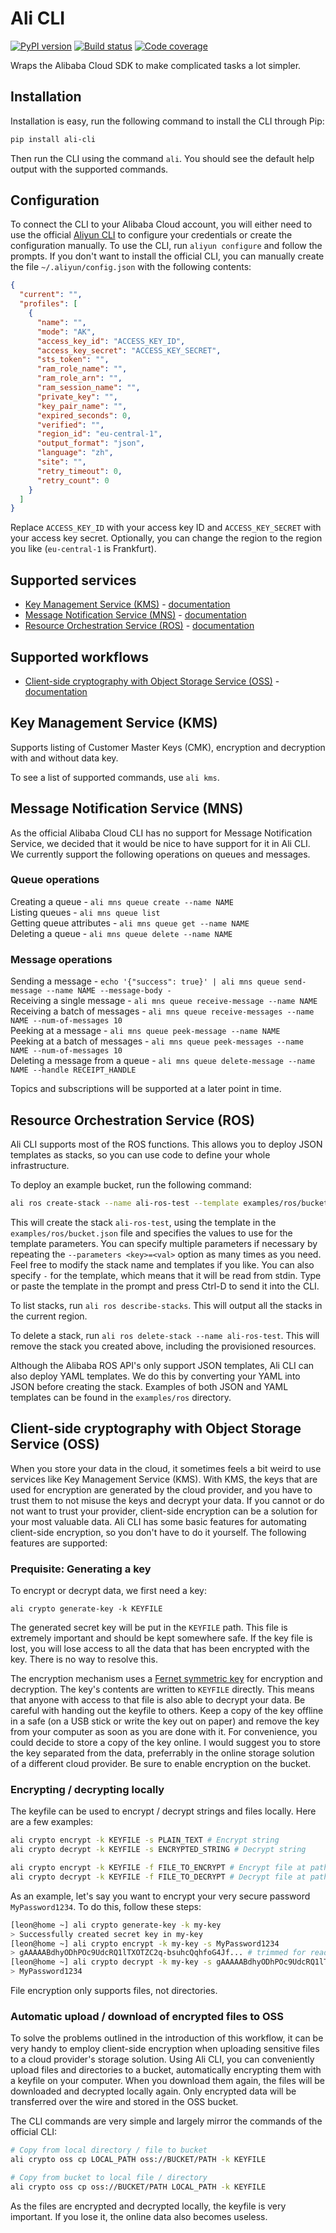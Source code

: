 # Ali CLI

[![PyPI version](https://img.shields.io/pypi/v/ali-cli.svg?colorB=brightgreen)](https://pypi.org/project/ali-cli/)
[![Build status](https://img.shields.io/circleci/project/github/leonrodenburg/ali-cli/master.svg)](https://circleci.com/gh/leonrodenburg/ali-cli)
[![Code coverage](https://img.shields.io/codecov/c/github/leonrodenburg/ali-cli.svg)](https://codecov.io/gh/leonrodenburg/ali-cli)

Wraps the Alibaba Cloud SDK to make complicated tasks a lot simpler.

## Installation

Installation is easy, run the following command to install the CLI through Pip:

```bash
pip install ali-cli
```

Then run the CLI using the command `ali`. You should see the default help output with the supported commands.

## Configuration

To connect the CLI to your Alibaba Cloud account, you will either need to use the official [Aliyun CLI](https://github.com/aliyun/aliyun-cli) to
configure your credentials or create the configuration manually. To use the CLI, run `aliyun configure` and follow the prompts. If you don't want
to install the official CLI, you can manually create the file `~/.aliyun/config.json` with the following contents:

```json
{
  "current": "",
  "profiles": [
    {
      "name": "",
      "mode": "AK",
      "access_key_id": "ACCESS_KEY_ID",
      "access_key_secret": "ACCESS_KEY_SECRET",
      "sts_token": "",
      "ram_role_name": "",
      "ram_role_arn": "",
      "ram_session_name": "",
      "private_key": "",
      "key_pair_name": "",
      "expired_seconds": 0,
      "verified": "",
      "region_id": "eu-central-1",
      "output_format": "json",
      "language": "zh",
      "site": "",
      "retry_timeout": 0,
      "retry_count": 0
    }
  ]
}
```

Replace `ACCESS_KEY_ID` with your access key ID and `ACCESS_KEY_SECRET` with your access key secret. Optionally, you can change the region to the region you like (`eu-central-1` is Frankfurt).

## Supported services

- [Key Management Service (KMS)](#kms) - [documentation](https://www.alibabacloud.com/help/product/28933.htm?spm=a2c63.m28257.a1.91.3c9d5922IB2dod)
- [Message Notification Service (MNS)](#mns) - [documentation](https://www.alibabacloud.com/help/product/27412.htm?spm=a3c0i.7961101.1204782.1.2acc580293hZ9R)
- [Resource Orchestration Service (ROS)](#ros) - [documentation](https://www.alibabacloud.com/help/product/28850.htm?spm=a2796.128466.1198106.1.73aa2f6aqdY9Nh)

## Supported workflows

- [Client-side cryptography with Object Storage Service (OSS)](#crypto) - [documentation](https://www.alibabacloud.com/help/product/31815.htm?spm=a3c0i.7950270.1167928.3.5761ab91pLZinG)

## <a name="kms"></a> Key Management Service (KMS)

Supports listing of Customer Master Keys (CMK), encryption and decryption with and without data key.

To see a list of supported commands, use `ali kms`.

## <a name="mns"></a> Message Notification Service (MNS)

As the official Alibaba Cloud CLI has no support for Message Notification Service, we decided that it would be nice to have support for it in Ali CLI. We currently
support the following operations on queues and messages.

### Queue operations

Creating a queue - `ali mns queue create --name NAME`<br>
Listing queues - `ali mns queue list`<br>
Getting queue attributes - `ali mns queue get --name NAME`<br>
Deleting a queue - `ali mns queue delete --name NAME`<br>

### Message operations

Sending a message - `echo '{"success": true}' | ali mns queue send-message --name NAME --message-body -`<br>
Receiving a single message - `ali mns queue receive-message --name NAME`<br>
Receiving a batch of messages - `ali mns queue receive-messages --name NAME --num-of-messages 10`<br>
Peeking at a message - `ali mns queue peek-message --name NAME`<br>
Peeking at a batch of messages - `ali mns queue peek-messages --name NAME --num-of-messages 10`<br>
Deleting a message from a queue - `ali mns queue delete-message --name NAME --handle RECEIPT_HANDLE`

Topics and subscriptions will be supported at a later point in time.

## <a name="ros"></a> Resource Orchestration Service (ROS)

Ali CLI supports most of the ROS functions. This allows you to deploy JSON templates as stacks,
so you can use code to define your whole infrastructure.

To deploy an example bucket, run the following command:

```bash
ali ros create-stack --name ali-ros-test --template examples/ros/bucket.json --parameters BucketName=my-fancy-bucket
```

This will create the stack `ali-ros-test`, using the template in the `examples/ros/bucket.json` file and specifies the values to use for the
template parameters. You can specify multiple parameters if necessary by repeating the `--parameters <key>=<val>` option as many times as you need.
Feel free to modify the stack name and templates if you like. You can also specify `-` for the template, which means that it
will be read from stdin. Type or paste the template in the prompt and press Ctrl-D to send it into the CLI.

To list stacks, run `ali ros describe-stacks`. This will output all the stacks in the current region.

To delete a stack, run `ali ros delete-stack --name ali-ros-test`. This will remove the stack you created above, including the provisioned resources.

Although the Alibaba ROS API's only support JSON templates, Ali CLI can also deploy YAML templates. We do this by converting your YAML into JSON
before creating the stack. Examples of both JSON and YAML templates can be found in the `examples/ros` directory.

## <a name="crypto"></a> Client-side cryptography with Object Storage Service (OSS)

When you store your data in the cloud, it sometimes feels a bit weird to use services like Key Management Service (KMS). With KMS, the keys that are used
for encryption are generated by the cloud provider, and you have to trust them to not misuse the keys and decrypt your data. If you cannot or do not want
to trust your provider, client-side encryption can be a solution for your most valuable data. Ali CLI has some basic features for automating client-side
encryption, so you don't have to do it yourself. The following features are supported:

### Prequisite: Generating a key

To encrypt or decrypt data, we first need a key:

`ali crypto generate-key -k KEYFILE`

The generated secret key will be put in the `KEYFILE` path. This file is extremely important and should be kept somewhere safe. If the key file is lost,
you will lose access to all the data that has been encrypted with the key. There is no way to resolve this.

The encryption mechanism uses a [Fernet symmetric key](https://cryptography.io/en/latest/fernet/) for encryption and decryption. The key's contents are
written to `KEYFILE` directly. This means that anyone with access to that file is also able to decrypt your data. Be careful with handing out the keyfile
to others. Keep a copy of the key offline in a safe (on a USB stick or write the key out on paper) and remove the key from your computer as soon as you
are done with it. For convenience, you could decide to store a copy of the key online. I would suggest you to store the key separated from the data,
preferrably in the online storage solution of a different cloud provider. Be sure to enable encryption on the bucket.

### Encrypting / decrypting locally

The keyfile can be used to encrypt / decrypt strings and files locally. Here are a few examples:

```sh
ali crypto encrypt -k KEYFILE -s PLAIN_TEXT # Encrypt string
ali crypto decrypt -k KEYFILE -s ENCRYPTED_STRING # Decrypt string

ali crypto encrypt -k KEYFILE -f FILE_TO_ENCRYPT # Encrypt file at path
ali crypto decrypt -k KEYFILE -f FILE_TO_DECRYPT # Decrypt file at path
```

As an example, let's say you want to encrypt your very secure password `MyPassword1234`. To do this, follow these steps:

```sh
[leon@home ~] ali crypto generate-key -k my-key
> Successfully created secret key in my-key
[leon@home ~] ali crypto encrypt -k my-key -s MyPassword1234
> gAAAAABdhyODhPOc9UdcRQ1lTXOTZC2q-bsuhcQqhfoG4Jf... # trimmed for readability
[leon@home ~] ali crypto decrypt -k my-key -s gAAAAABdhyODhPOc9UdcRQ1lTXOTZC2q-bsuhcQqhfoG4Jf...
> MyPassword1234
```

File encryption only supports files, not directories.

### Automatic upload / download of encrypted files to OSS

To solve the problems outlined in the introduction of this workflow, it can be very handy to employ client-side encryption when uploading sensitive
files to a cloud provider's storage solution. Using Ali CLI, you can conveniently upload files and directories to a bucket, automatically encrypting
them with a keyfile on your computer. When you download them again, the files will be downloaded and decrypted locally again. Only encrypted data
will be transferred over the wire and stored in the OSS bucket.

The CLI commands are very simple and largely mirror the commands of the official CLI:

```sh
# Copy from local directory / file to bucket
ali crypto oss cp LOCAL_PATH oss://BUCKET/PATH -k KEYFILE

# Copy from bucket to local file / directory
ali crypto oss cp oss://BUCKET/PATH LOCAL_PATH -k KEYFILE
```

As the files are encrypted and decrypted locally, the keyfile is very important. If you lose it, the online data also becomes useless.
